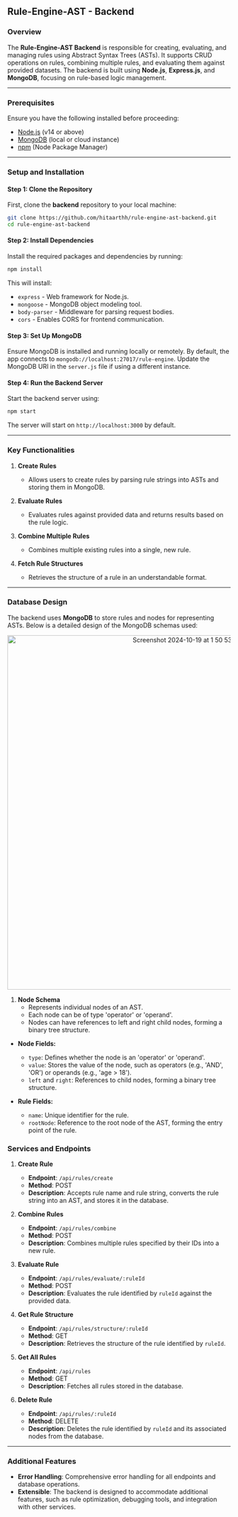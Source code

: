 ## Rule-Engine-AST - Backend

### Overview
The **Rule-Engine-AST Backend** is responsible for creating, evaluating, and managing rules using Abstract Syntax Trees (ASTs). It supports CRUD operations on rules, combining multiple rules, and evaluating them against provided datasets. The backend is built using **Node.js**, **Express.js**, and **MongoDB**, focusing on rule-based logic management.

---

### Prerequisites

Ensure you have the following installed before proceeding:
- [Node.js](https://nodejs.org/en/) (v14 or above)
- [MongoDB](https://www.mongodb.com/) (local or cloud instance)
- [npm](https://www.npmjs.com/) (Node Package Manager)

---

### Setup and Installation

#### Step 1: Clone the Repository

First, clone the **backend** repository to your local machine:

```bash
git clone https://github.com/hitaarthh/rule-engine-ast-backend.git
cd rule-engine-ast-backend
```

#### Step 2: Install Dependencies

Install the required packages and dependencies by running:

```bash
npm install
```

This will install:
- `express` - Web framework for Node.js.
- `mongoose` - MongoDB object modeling tool.
- `body-parser` - Middleware for parsing request bodies.
- `cors` - Enables CORS for frontend communication.

#### Step 3: Set Up MongoDB

Ensure MongoDB is installed and running locally or remotely. By default, the app connects to `mongodb://localhost:27017/rule-engine`. Update the MongoDB URI in the `server.js` file if using a different instance.

#### Step 4: Run the Backend Server

Start the backend server using:

```bash
npm start
```

The server will start on `http://localhost:3000` by default.

---

### Key Functionalities

1. **Create Rules**
   - Allows users to create rules by parsing rule strings into ASTs and storing them in MongoDB.
   
2. **Evaluate Rules**
   - Evaluates rules against provided data and returns results based on the rule logic.

3. **Combine Multiple Rules**
   - Combines multiple existing rules into a single, new rule.

4. **Fetch Rule Structures**
   - Retrieves the structure of a rule in an understandable format.

---

### Database Design

The backend uses **MongoDB** to store rules and nodes for representing ASTs. Below is a detailed design of the MongoDB schemas used:

<div align="center">
<img width="798" alt="Screenshot 2024-10-19 at 1 50 53 PM" src="https://github.com/user-attachments/assets/ec159483-0f36-450c-b81f-5c297ee18854">
</div>


1. **Node Schema**
   - Represents individual nodes of an AST.
   - Each node can be of type 'operator' or 'operand'.
   - Nodes can have references to left and right child nodes, forming a binary tree structure.


- **Node Fields:**
  - `type`: Defines whether the node is an 'operator' or 'operand'.
  - `value`: Stores the value of the node, such as operators (e.g., 'AND', 'OR') or operands (e.g., 'age > 18').
  - `left` and `right`: References to child nodes, forming a binary tree structure.

- **Rule Fields:**
  - `name`: Unique identifier for the rule.
  - `rootNode`: Reference to the root node of the AST, forming the entry point of the rule.

### Services and Endpoints

1. **Create Rule**
   - **Endpoint**: `/api/rules/create`
   - **Method**: POST
   - **Description**: Accepts rule name and rule string, converts the rule string into an AST, and stores it in the database.

2. **Combine Rules**
   - **Endpoint**: `/api/rules/combine`
   - **Method**: POST
   - **Description**: Combines multiple rules specified by their IDs into a new rule.

3. **Evaluate Rule**
   - **Endpoint**: `/api/rules/evaluate/:ruleId`
   - **Method**: POST
   - **Description**: Evaluates the rule identified by `ruleId` against the provided data.

4. **Get Rule Structure**
   - **Endpoint**: `/api/rules/structure/:ruleId`
   - **Method**: GET
   - **Description**: Retrieves the structure of the rule identified by `ruleId`.

5. **Get All Rules**
   - **Endpoint**: `/api/rules`
   - **Method**: GET
   - **Description**: Fetches all rules stored in the database.

6. **Delete Rule**
   - **Endpoint**: `/api/rules/:ruleId`
   - **Method**: DELETE
   - **Description**: Deletes the rule identified by `ruleId` and its associated nodes from the database.

---

### Additional Features

- **Error Handling**: Comprehensive error handling for all endpoints and database operations.
- **Extensible**: The backend is designed to accommodate additional features, such as rule optimization, debugging tools, and integration with other services.
